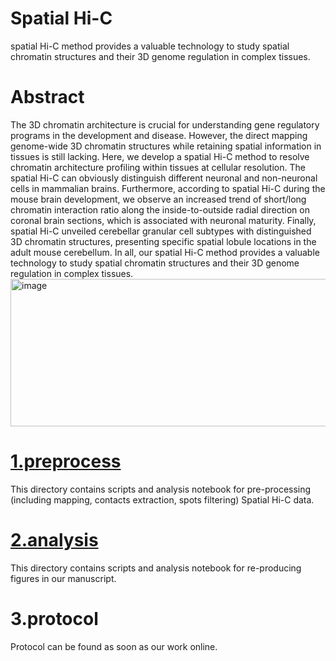# Spatial Hi-C
spatial Hi-C method provides a valuable technology to study spatial chromatin structures and their 3D genome regulation in complex tissues.
# Abstract
The 3D chromatin architecture is crucial for understanding gene regulatory programs in the development and disease. However, the direct mapping genome-wide 3D chromatin structures while retaining spatial information in tissues is still lacking. Here, we develop a spatial Hi-C method to resolve chromatin architecture profiling within tissues at cellular resolution. The spatial Hi-C can obviously distinguish different neuronal and non-neuronal cells in mammalian brains. Furthermore, according to spatial Hi-C during the mouse brain development, we observe an increased trend of short/long chromatin interaction ratio along the inside-to-outside radial direction on coronal brain sections, which is associated with neuronal maturity. Finally, spatial Hi-C unveiled cerebellar granular cell subtypes with distinguished 3D chromatin structures, presenting specific spatial lobule locations in the adult mouse cerebellum. In all, our spatial Hi-C method provides a valuable technology to study spatial chromatin structures and their 3D genome regulation in complex tissues.
<img width="1245" height="236" alt="image" src="https://github.com/user-attachments/assets/dbb3bac7-1a84-4947-ad50-a30c26f982df" />

# [1.preprocess](1.preprocess/)
This directory contains scripts and analysis notebook for pre-processing (including mapping, contacts extraction, spots filtering) Spatial Hi-C data.

# [2.analysis](2.analysis/)
This directory contains scripts and analysis notebook for re-producing figures in our manuscript.

# 3.protocol
Protocol can be found as soon as our work online.
